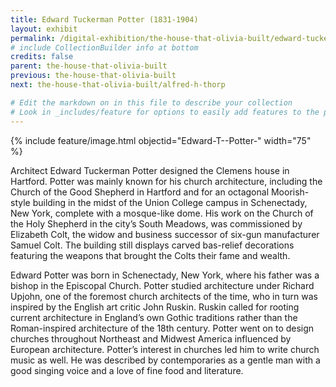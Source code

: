 ```yaml
---
title: Edward Tuckerman Potter (1831-1904)
layout: exhibit
permalink: /digital-exhibition/the-house-that-olivia-built/edward-tuckerman-potter.html
# include CollectionBuilder info at bottom
credits: false
parent: the-house-that-olivia-built
previous: the-house-that-olivia-built
next: the-house-that-olivia-built/alfred-h-thorp

# Edit the markdown on in this file to describe your collection
# Look in _includes/feature for options to easily add features to the page
---
```


{% include feature/image.html objectid="Edward-T--Potter-" width="75" %}

Architect Edward Tuckerman Potter designed the Clemens house in Hartford. Potter was mainly known for his church architecture, including the Church of the Good Shepherd in Hartford and for an octagonal Moorish-style building in the midst of the Union College campus in Schenectady, New York, complete with a mosque-like dome.  His work on the Church of the Holy Shepherd in the city’s South Meadows, was commissioned by Elizabeth Colt, the widow and business successor of six-gun manufacturer Samuel Colt. The building still displays carved bas-relief decorations featuring the weapons that brought the Colts their fame and wealth. 

Edward Potter was born in Schenectady, New York, where his father was a bishop in the Episcopal Church.  Potter studied architecture under Richard Upjohn, one of the foremost church architects of the time, who in turn was inspired by the English art critic John Ruskin. Ruskin called for rooting current architecture in England’s own Gothic traditions rather than the Roman-inspired architecture of the 18th century. Potter went on to design churches throughout Northeast and Midwest America influenced by European architecture. Potter’s interest in churches led him to write church music as well. He was described by contemporaries as a gentle man with a good singing voice and a love of fine food and literature.  
